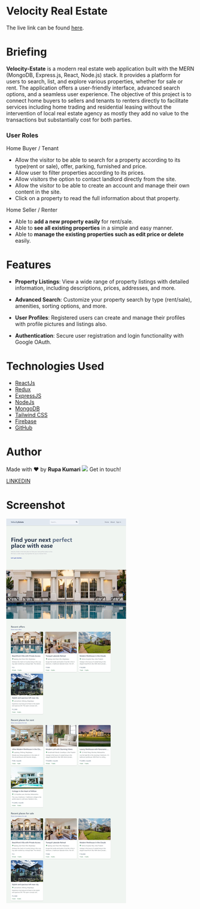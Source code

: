 # Velocity Real Estate

The live link can be found <a href="https://velocity-estate.onrender.com/" target="_blank" rel="noopener">here</a>.

# Briefing

**Velocity-Estate** is a modern real estate web application built with the MERN (MongoDB, Express.js, React, Node.js) stack. It provides a platform for users to search, list, and explore various properties, whether for sale or rent. The application offers a user-friendly interface, advanced search options, and a seamless user experience. The objective of this project is to connect home buyers to sellers and tenants to renters directly to facilitate services including home trading and residential leasing without the intervention of local real estate agency as mostly they add no value to the transactions but substantially cost for both parties.

### User Roles

Home Buyer / Tenant

- Allow the visitor to be able to search for a property according to its type(rent or sale), offer, parking, furnished and price.
- Allow user to filter properties according to its prices.
- Allow visitors the option to contact landlord directly from the site.
- Allow the visitor to be able to create an account and manage their own content in the site.
- Click on a property to read the full information about that property.

Home Seller / Renter

- Able to **add a new property easily** for rent/sale.
- Able to **see all existing properties** in a simple and easy manner.
- Able to **manage the existing properties such as edit price or delete** easily.

# Features

- **Property Listings**: View a wide range of property listings with detailed information, including descriptions, prices, addresses, and more.

- **Advanced Search**: Customize your property search by type (rent/sale), amenities, sorting options, and more.

- **User Profiles**: Registered users can create and manage their profiles with profile pictures and listings also.

- **Authentication**: Secure user registration and login functionality with Google OAuth.

# Technologies Used

- [ReactJs](https://reactjs.org/)
- [Redux](https://redux.js.org/)
- [ExpressJS](https://expressjs.com/)
- [NodeJs](https://nodejs.org/en/learn/getting-started/introduction-to-nodejs)
- [MongoDB](https://www.mongodb.com/docs/)
- [Tailwind CSS](https://tailwindcss.com/)
- [Firebase](https://firebase.google.com/)
- [GitHub](http://github.com)

# Author

Made with ❤️ by <b>Rupa Kumari</b> <img src="https://raw.githubusercontent.com/MartinHeinz/MartinHeinz/master/wave.gif" width="16px"> Get in touch!

[LINKEDIN](https://www.linkedin.com/in/samarth2804/)

# Screenshot

<img src="./client/public/cover.jpeg">
